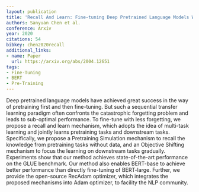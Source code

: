```yaml
---
layout: publication
title: 'Recall And Learn: Fine-tuning Deep Pretrained Language Models With Less Forgetting'
authors: Sanyuan Chen et al.
conference: Arxiv
year: 2020
citations: 54
bibkey: chen2020recall
additional_links:
- name: Paper
  url: https://arxiv.org/abs/2004.12651
tags:
- Fine-Tuning
- BERT
- Pre-Training
---
```

Deep pretrained language models have achieved great success in the way of
pretraining first and then fine-tuning. But such a sequential transfer learning
paradigm often confronts the catastrophic forgetting problem and leads to
sub-optimal performance. To fine-tune with less forgetting, we propose a recall
and learn mechanism, which adopts the idea of multi-task learning and jointly
learns pretraining tasks and downstream tasks. Specifically, we propose a
Pretraining Simulation mechanism to recall the knowledge from pretraining tasks
without data, and an Objective Shifting mechanism to focus the learning on
downstream tasks gradually. Experiments show that our method achieves
state-of-the-art performance on the GLUE benchmark. Our method also enables
BERT-base to achieve better performance than directly fine-tuning of
BERT-large. Further, we provide the open-source RecAdam optimizer, which
integrates the proposed mechanisms into Adam optimizer, to facility the NLP
community.